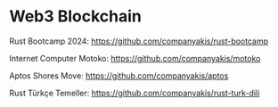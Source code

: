 # Web3 Blockchain

Rust Bootcamp 2024:
https://github.com/companyakis/rust-bootcamp

Internet Computer Motoko:
https://github.com/companyakis/motoko

Aptos Shores Move:
https://github.com/companyakis/aptos

Rust Türkçe Temeller:
https://github.com/companyakis/rust-turk-dili
